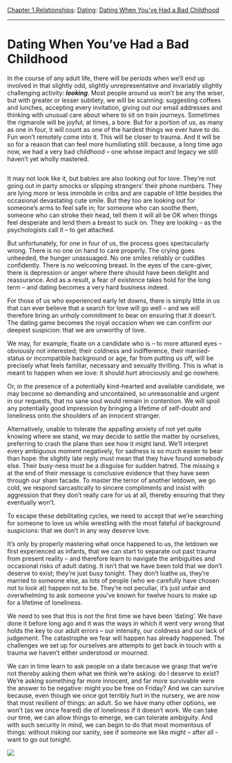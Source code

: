 [Chapter 1.Relationships](https://www.theschooloflife.com/thebookoflife/category/relationships/): [Dating](https://www.theschooloflife.com/thebookoflife/category/relationships/dating/): [Dating When You've Had a Bad Childhood](https://www.theschooloflife.com/thebookoflife/dating-when-youve-had-a-bad-childhood/)

* * *

# Dating When You’ve Had a Bad Childhood

In the course of any adult life, there will be periods when we’ll end up involved in that slightly odd, slightly unrepresentative and invariably slightly challenging activity: **_looking_**. Most people around us won’t be any the wiser, but with greater or lesser subtlety, we will be scanning: suggesting coffees and lunches, accepting every invitation, giving out our email addresses and thinking with unusual care about where to sit on train journeys. Sometimes the rigmarole will be joyful; at times, a bore. But for a portion of us, as many as one in four, it will count as one of the hardest things we ever have to do. Fun won’t remotely come into it. This will be closer to trauma. And it will be so for a reason that can feel more humiliating still: because, a long time ago now, we had a very bad childhood – one whose impact and legacy we still haven’t yet wholly mastered.&nbsp;

<figure class="aligncenter"><img src="https://www.theschooloflife.com/thebookoflife/wp-content/uploads/2019/09/Starkey-1024x806.jpg" alt="" class="wp-image-23640" srcset="https://www.theschooloflife.com/thebookoflife/wp-content/uploads/2019/09/Starkey-1024x806.jpg 1024w, https://www.theschooloflife.com/thebookoflife/wp-content/uploads/2019/09/Starkey-300x236.jpg 300w, https://www.theschooloflife.com/thebookoflife/wp-content/uploads/2019/09/Starkey-768x605.jpg 768w, https://www.theschooloflife.com/thebookoflife/wp-content/uploads/2019/09/Starkey.jpg 1600w" sizes="(max-width: 1024px) 100vw, 1024px"></figure>

It may not look like it, but babies are also looking out for love. They’re not going out in party smocks or slipping strangers’ their phone numbers. They are lying more or less immobile in cribs and are capable of little besides the occasional devastating cute smile. But they too are looking out for someone’s arms to feel safe in; for someone who can soothe them, someone who can stroke their head, tell them it will all be OK when things feel desperate and lend them a breast to suck on. They are looking – as the psychologists call it – to get attached.

But unfortunately, for one in four of us, the process goes spectacularly wrong. There is no one on hand to care properly. The crying goes unheeded, the hunger unassuaged. No one smiles reliably or cuddles confidently. There is no welcoming breast. In the eyes of the care-giver, there is depression or anger where there should have been delight and reassurance. And as a result, a fear of existence takes hold for the long term – and dating becomes a very hard business indeed.&nbsp;

For those of us who experienced early let downs, there is simply little in us that can ever believe that a search for love will go well – and we will therefore bring an unholy commitment to bear on ensuring that it doesn’t. The dating game becomes the royal occasion when we can confirm our deepest suspicion: that we are unworthy of love.&nbsp;

We may, for example, fixate on a candidate who is – to more attuned eyes – obviously not interested; their coldness and indifference, their married-status or incompatible background or age, far from putting us off, will be precisely what feels familiar, necessary and sexually thrilling. This is what is meant to happen when we love: it should hurt atrociously and go nowhere.&nbsp;

Or, in the presence of a potentially kind-hearted and available candidate, we may become so demanding and uncontained, so unreasonable and urgent in our requests, that no sane soul would remain in contention. We will spoil any potentially good impression by bringing a lifetime of self-doubt and loneliness onto the shoulders of an innocent stranger.

Alternatively, unable to tolerate the appalling anxiety of not yet quite knowing where we stand, we may decide to settle the matter by ourselves, preferring to crash the plane than see how it might land. We’ll interpret every ambiguous moment negatively, for sadness is so much easier to bear than hope: the slightly late reply must mean that they have found somebody else. Their busy-ness must be a disguise for sudden hatred. The missing x at the end of their message is conclusive evidence that they have seen through our sham facade. To master the terror of another letdown, we go cold, we respond sarcastically to sincere compliments and insist with aggression that they don’t really care for us at all, thereby ensuring that they eventually won’t.

To escape these debilitating cycles, we need to accept that we’re searching for someone to love us while wrestling with the most fateful of background suspicions: that we don’t in any way deserve love.&nbsp;

It’s only by properly mastering what once happened to us, the letdown we first experienced as infants, that we can start to separate out past trauma from present reality – and therefore learn to navigate the ambiguities and occasional risks of adult dating. It isn’t that we have been told that we don’t deserve to exist; they’re just busy tonight. They don’t loathe us, they’re married to someone else, as lots of people (who we carefully have chosen not to look at) happen not to be. They’re not peculiar, it’s just unfair and overwhelming to ask someone you’ve known for twelve hours to make up for a lifetime of loneliness.

We need to see that this is not the first time we have been ‘dating’. We have done it before long ago and it was the ways in which it went very wrong that holds the key to our adult errors – our intensity, our coldness and our lack of judgement. The catastrophe we fear will happen has already happened. The challenges we set up for ourselves are attempts to get back in touch with a trauma we haven’t either understood or mourned.

We can in time learn to ask people on a date because we grasp that we’re not thereby asking them what we think we’re asking: do I deserve to exist? We’re asking something far more innocent, and far more survivable were the answer to be negative: might you be free on Friday? And we can survive because, even though we once got terribly hurt in the nursery, we are now that most resilient of things: an adult. So we have many other options, we won’t (as we once feared) die of loneliness if it doesn’t work. We can take our time, we can allow things to emerge, we can tolerate ambiguity. And with such security in mind, we can begin to do that most momentous of things: without risking our sanity, see if someone we like might – after all -want to go out tonight.

[![](https://img.youtube.com/vi/Papr5yrNLjo/0.jpg)](https://www.youtube.com/embed/Papr5yrNLjo '')
&nbsp;&nbsp;  
